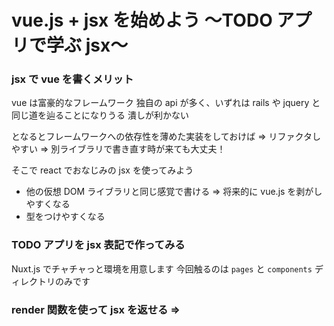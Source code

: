 # vue.js + jsx を始めよう 〜TODO アプリで学ぶ jsx〜

### jsx で vue を書くメリット

vue は富豪的なフレームワーク
独自の api が多く、いずれは rails や jquery と同じ道を辿ることになりうる
潰しが利かない

となるとフレームワークへの依存性を薄めた実装をしておけば
=> リファクタしやすい
=> 別ライブラリで書き直す時が来ても大丈夫！

そこで react でおなじみの jsx を使ってみよう

- 他の仮想 DOM ライブラリと同じ感覚で書ける
  => 将来的に vue.js を剥がしやすくなる
- 型をつけやすくなる

### TODO アプリを jsx 表記で作ってみる

Nuxt.js でチャチャっと環境を用意します
今回触るのは `pages` と `components` ディレクトリのみです

### render 関数を使って jsx を返せる => <template>を使わず書ける

`<template>` を使わないので `.vue` でなく `.js` で書くこともできます

```js:todo.js
export default {
  render(h) {
    return <div>Todo</div>
  }
}
```

ですが、`.js` の場合 `<style>` タグでスタイルをコンポーネントに紐付けることはできません
したい場合は css module などで別途実装する必要があります　注意しましょう
※ `styled-jsx` は使えないようでした…

### ビジネスロジックと view を分離してみる

今回
